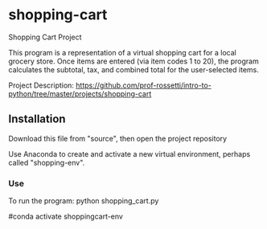# shopping-cart
Shopping Cart Project

This program is a representation of a virtual shopping cart for a local grocery store. Once items are entered (via item codes 1 to 20), the program calculates the subtotal, tax, and combined total for the user-selected items.

Project Description: https://github.com/prof-rossetti/intro-to-python/tree/master/projects/shopping-cart

## Installation
Download this file from "source", then open the project repository

Use Anaconda to create and activate a new virtual environment, perhaps called "shopping-env".



### Use

To run the program: python shopping_cart.py







#conda activate shoppingcart-env